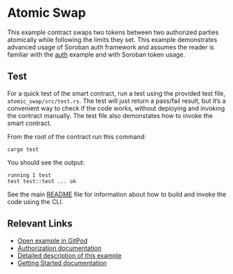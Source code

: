 # Atomic Swap
This example contract swaps two tokens between two authorized parties atomically while following the limits they set. This example demonstrates advanced usage of Soroban auth framework and assumes the reader is familiar with the [auth](../auth) example and with Soroban token usage.

## Test
For a quick test of the smart contract, run a test using the provided test file, `atomic_swap/src/test.rs`. The test will just return a pass/fail result, but it’s a convenient way to check if the code works, without deploying and invoking the contract manually. The test file also demonstates how to invoke the smart contract. 

From the root of the contract run this command:

```
cargo test
```

You should see the output:

```
running 1 test
test test::test ... ok
```

See the main [README](../README.md) file for information about how to build and invoke the code using the CLI.

## Relevant Links
- [Open example in GitPod](https://gitpod.io/#https://github.com/stellar/soroban-examples)
- [Authorization documentation](https://developers.stellar.org/docs/learn/encyclopedia/security/authorization)
- [Detailed description of this example](https://developers.stellar.org/docs/build/smart-contracts/example-contracts/atomic-swap)
- [Getting Started documentation](https://developers.stellar.org/docs/build/smart-contracts/getting-started)

